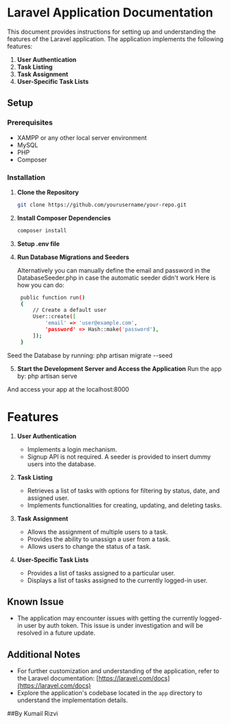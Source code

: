 # Laravel Application Documentation

This document provides instructions for setting up and understanding the features of the Laravel application. The application implements the following features:

1. **User Authentication**
2. **Task Listing**
3. **Task Assignment**
4. **User-Specific Task Lists**

## Setup

### Prerequisites
- XAMPP or any other local server environment
- MySQL
- PHP
- Composer

### Installation

1. **Clone the Repository**
   ```bash
   git clone https://github.com/yourusername/your-repo.git

2. **Install Composer Dependencies**
    ```bash
    composer install
    
3. **Setup .env file**
   
4. **Run Database Migrations and Seeders**

   Alternatively you can manually define the email and password in the DatabaseSeeder.php in case the automatic seeder didn't work
   Here is how you can do:
   ```bash
    public function run()
    {
        // Create a default user
        User::create([
            'email' => 'user@example.com',
            'password' => Hash::make('password'),
        ]);
    }

Seed the Database by running:
php artisan migrate --seed



5. **Start the Development Server and Access the Application**
Run the app by:
php artisan serve

And access your app at the localhost:8000


# Features

1. **User Authentication**
   - Implements a login mechanism.
   - Signup API is not required. A seeder is provided to insert dummy users into the database.

2. **Task Listing**
   - Retrieves a list of tasks with options for filtering by status, date, and assigned user.
   - Implements functionalities for creating, updating, and deleting tasks.

3. **Task Assignment**
   - Allows the assignment of multiple users to a task.
   - Provides the ability to unassign a user from a task.
   - Allows users to change the status of a task.

4. **User-Specific Task Lists**
   - Provides a list of tasks assigned to a particular user.
   - Displays a list of tasks assigned to the currently logged-in user.

## Known Issue

- The application may encounter issues with getting the currently logged-in user by auth token. This issue is under investigation and will be resolved in a future update.

## Additional Notes

- For further customization and understanding of the application, refer to the Laravel documentation: [https://laravel.com/docs](https://laravel.com/docs)
- Explore the application's codebase located in the `app` directory to understand the implementation details.



##By Kumail Rizvi

